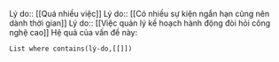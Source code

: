Lý do:: [[Quá nhiều việc]]
Lý do:: [[Có nhiều sự kiện ngắn hạn cũng nên dành thời gian]]
Lý do:: [[Việc quản lý kế hoạch hành động đòi hỏi công nghệ cao]]
Hệ quả của vấn đề này:
```dataview
List where contains(lý-do,[[]])
```



 
